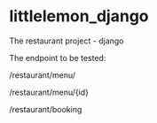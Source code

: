 # littlelemon_django
The restaurant project - django

The endpoint to be tested:

/restaurant/menu/

/restaurant/menu/{id}

/restaurant/booking
